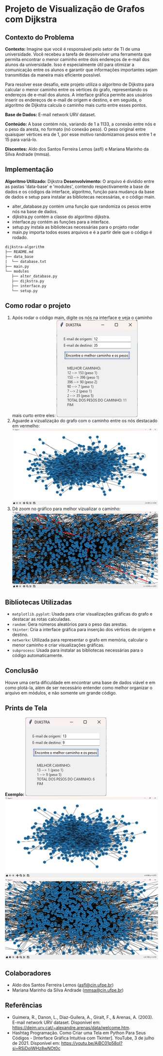 # Projeto de Visualização de Grafos com Dijkstra

## Contexto do Problema

**Contexto:** Imagine que você é responsável pelo setor de TI de uma universidade. Você recebeu a tarefa de desenvolver uma ferramenta que permita encontrar o menor caminho entre dois endereços de e-mail dos alunos da universidade. Isso é especialmente útil para otimizar a comunicação entre os alunos e garantir que informações importantes sejam transmitidas da maneira mais eficiente possível.

Para resolver esse desafio, este projeto utiliza o algoritmo de Dijkstra para calcular o menor caminho entre os vértices do grafo, representando os endereços de e-mail dos alunos. A interface gráfica permite aos usuários inserir os endereços de e-mail de origem e destino, e em seguida, o algoritmo de Dijkstra calcula o caminho mais curto entre esses pontos.

**Base de Dados:**  E-mail network URV dataset.

**Conteúdo:** A base contém nós, variando de 1 a 1133, a conexão entre nós e o peso da aresta, no formato (nó conexão peso). O peso original entre quaisquer vértices era de 1, por esse motivo randomizamos pesos entre 1 e 15 para variá-lo.

**Discentes:** Aldo dos Santos Ferreira Lemos (asfl) e Mariana Marinho da Silva Andrade (mmsa).
## Implementação

**Algoritmo Utilizado:** Dijkstra
**Desenvolvimento:** O arquivo é dividido entre as pastas 'data-base' e 'modules', contendo respectivamente a base de dados e os códigos da interface, algoritmo, função para mudança da base de dados e setup para instalar as bibliotecas necessárias, e o código main. 
- alter_database.py contém uma função que randomiza os pesos entre nós na base de dados. 
- dijkstra.py contém a classe do algoritmo dijkstra. 
- interface.py contém as funções para a interface.
- setup.py instala as bibliotecas necessárias para o projeto rodar
- main.py importa todos esses arquivos e é a partir dele que o código é rodado.

```
dijkstra-algorithm
├── README.md
├── data_base
|  └── database.txt
├── main.py
└── modules
   ├── alter_database.py
   ├── dijkstra.py
   ├── interface.py
   └── setup.py
```

## Como rodar o projeto
1. Após rodar o código main, digite os nós na interface e veja o caminho mais curto entre eles:
    <img src=".\assets\exemplo_1.jpeg" />
2. Aguarde a vizualização do grafo com o caminho entre os nós destacado em vermelho:
    <img src=".\assets\grafo_1.1.jpeg" />
3. Dê zoom no gráfico para melhor vizualizar o caminho:
    <img src=".\assets\grafo_1.2.jpeg" />

## Bibliotecas Utilizadas

-  `matplotlib.pyplot`: Usada para criar visualizações gráficas do grafo e destacar as rotas calculadas.
- `random`: Gera números aleatórios para o peso das arestas.
- `tkinter`: Cria a interface gráfica para inserção dos vértices de origem e destino.
- `networkx`: Utilizada para representar o grafo em memória, calcular o menor caminho e criar visualizações gráficas.
- `subprocess`: Usada para instalar as bibliotecas necessárias para o código automaticamente.

## Conclusão

Houve uma certa dificuldade em encontrar uma base de dados viável e em como plotá-la, além de ser necessário entender como melhor organizar o arquivo em módulos, e não somente um grande código.

## Prints de Tela

**Exemplo:**
<img src=".\assets\exemplo_2.jpeg" />
<img src=".\assets\grafo_2.1.jpeg" />
<img src=".\assets\grafo_2.2.jpeg" />

## Colaboradores

- Aldo dos Santos Ferreira Lemos (asfl@cin.ufpe.br)
- Mariana Marinho da Silva Andrade (mmsa@cin.ufpe.br)

## Referências

- Guimera, R., Danon, L., Diaz-Guilera, A., Giralt, F., & Arenas, A. (2003). E-mail network URV dataset. Disponível em: https://deim.urv.cat/~alexandre.arenas/data/welcome.htm.
- Hashtag Programação. Como Criar uma Tela em Python Para Seus Códigos - [Interface Gráfica Intuitiva com Tkinter]. YouTube, 3 de julho de 2021. Disponível em: https://youtu.be/AiBC01p58oI?si=RSjDoIWHz8wNOt0c
